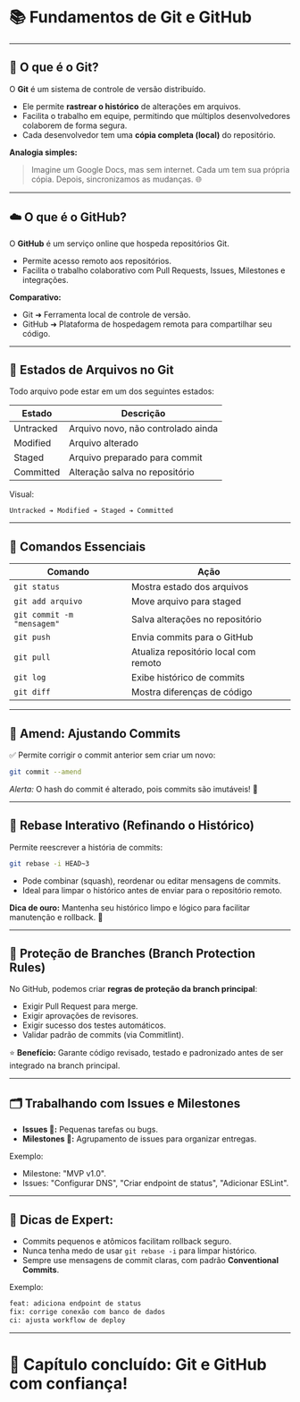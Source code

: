 # 📚 Fundamentos de Git e GitHub

---

## 🎯 O que é o Git?

O **Git** é um sistema de controle de versão distribuído.

- Ele permite **rastrear o histórico** de alterações em arquivos.
- Facilita o trabalho em equipe, permitindo que múltiplos desenvolvedores colaborem de forma segura.
- Cada desenvolvedor tem uma **cópia completa (local)** do repositório.

**Analogia simples:**
> Imagine um Google Docs, mas sem internet. Cada um tem sua própria cópia. Depois, sincronizamos as mudanças. 🌐

---

## ☁️ O que é o GitHub?

O **GitHub** é um serviço online que hospeda repositórios Git.

- Permite acesso remoto aos repositórios.
- Facilita o trabalho colaborativo com Pull Requests, Issues, Milestones e integrações.

**Comparativo:**
- Git ➜ Ferramenta local de controle de versão.
- GitHub ➜ Plataforma de hospedagem remota para compartilhar seu código.

---

## 🧱 Estados de Arquivos no Git

Todo arquivo pode estar em um dos seguintes estados:

| Estado | Descrição |
| ------ | ----------- |
| Untracked | Arquivo novo, não controlado ainda |
| Modified | Arquivo alterado |
| Staged | Arquivo preparado para commit |
| Committed | Alteração salva no repositório |

Visual:
```
Untracked ➔ Modified ➔ Staged ➔ Committed
```

---

## 🔧 Comandos Essenciais

| Comando | Ação |
| ------- | ---------- |
| `git status` | Mostra estado dos arquivos |
| `git add arquivo` | Move arquivo para staged |
| `git commit -m "mensagem"` | Salva alterações no repositório |
| `git push` | Envia commits para o GitHub |
| `git pull` | Atualiza repositório local com remoto |
| `git log` | Exibe histórico de commits |
| `git diff` | Mostra diferenças de código |

---

## 📝 Amend: Ajustando Commits

✅ Permite corrigir o commit anterior sem criar um novo:

```bash
git commit --amend
```

*Alerta:* O hash do commit é alterado, pois commits são imutáveis! 🔄

---

## 🔀 Rebase Interativo (Refinando o Histórico)

Permite reescrever a história de commits:

```bash
git rebase -i HEAD~3
```

- Pode combinar (squash), reordenar ou editar mensagens de commits.
- Ideal para limpar o histórico antes de enviar para o repositório remoto.

**Dica de ouro:** Mantenha seu histórico limpo e lógico para facilitar manutenção e rollback. 🚀

---

## 🔐 Proteção de Branches (Branch Protection Rules)

No GitHub, podemos criar **regras de proteção da branch principal**:

- Exigir Pull Request para merge.
- Exigir aprovações de revisores.
- Exigir sucesso dos testes automáticos.
- Validar padrão de commits (via Commitlint).

⭐ **Benefício:** Garante código revisado, testado e padronizado antes de ser integrado na branch principal.

---

## 🗂️ Trabalhando com Issues e Milestones

- **Issues 🔢:** Pequenas tarefas ou bugs.
- **Milestones 🌟:** Agrupamento de issues para organizar entregas.

Exemplo:
- Milestone: "MVP v1.0".
- Issues: "Configurar DNS", "Criar endpoint de status", "Adicionar ESLint".

---

## 🧠 Dicas de Expert:

- Commits pequenos e atômicos facilitam rollback seguro.
- Nunca tenha medo de usar `git rebase -i` para limpar histórico.
- Sempre use mensagens de commit claras, com padrão **Conventional Commits**.

Exemplo:
```bash
feat: adiciona endpoint de status
fix: corrige conexão com banco de dados
ci: ajusta workflow de deploy
```

---

# 🔄 Capítulo concluído: Git e GitHub com confiança!